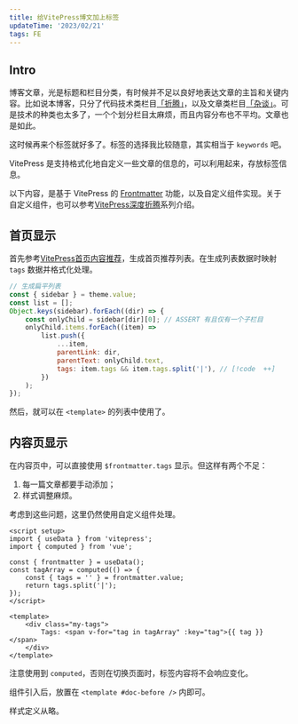 ```yaml
---
title: 给VitePress博文加上标签
updateTime: '2023/02/21'
tags: FE
---
```


## Intro
博客文章，光是标题和栏目分类，有时候并不足以良好地表达文章的主旨和关键内容。比如说本博客，只分了代码技术类栏目[「折腾」](/CODE/)，以及文章类栏目[「杂谈」](/ESSAY/index.html)。可是技术的种类也太多了，一个个划分栏目太麻烦，而且内容分布也不平均。文章也是如此。

这时候再来个标签就好多了。标签的选择我比较随意，其实相当于 `keywords` 吧。

VitePress 是支持格式化地自定义一些文章的信息的，可以利用起来，存放标签信息。

以下内容，是基于 VitePress 的 [Frontmatter](https://vitepress.vuejs.org/guide/frontmatter#frontmatter) 功能，以及自定义组件实现。关于自定义组件，也可以参考[VitePress深度折腾](/CODES/vitepress-play-around.html)系列介绍。

## 首页显示
首先参考[VitePress首页内容推荐](/CODES/vitepress-recommendation.html)，生成首页推荐列表。在生成列表数据时映射 `tags` 数据并格式化处理。

```js
// 生成扁平列表
const { sidebar } = theme.value;
const list = [];
Object.keys(sidebar).forEach((dir) => {
    const onlyChild = sidebar[dir][0]; // ASSERT 有且仅有一个子栏目
    onlyChild.items.forEach((item) =>
        list.push({
            ...item,
            parentLink: dir,
            parentText: onlyChild.text,
            tags: item.tags && item.tags.split('|'), // [!code  ++]
        })
    );
});
```

然后，就可以在 `<template>` 的列表中使用了。

## 内容页显示
在内容页中，可以直接使用 `$frontmatter.tags` 显示。但这样有两个不足：
1. 每一篇文章都要手动添加；
2. 样式调整麻烦。

考虑到这些问题，这里仍然使用自定义组件处理。

```vue
<script setup>
import { useData } from 'vitepress';
import { computed } from 'vue';

const { frontmatter } = useData();
const tagArray = computed(() => {
    const { tags = '' } = frontmatter.value;
    return tags.split('|');
});
</script>

<template>
    <div class="my-tags">
        Tags: <span v-for="tag in tagArray" :key="tag">{{ tag }}</span>
    </div>
</template>
```

注意使用到 `computed`，否则在切换页面时，标签内容将不会响应变化。

组件引入后，放置在 `<template #doc-before />` 内即可。

样式定义从略。